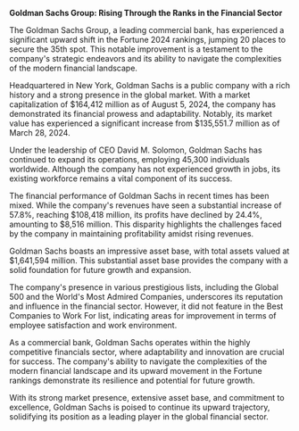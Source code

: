 **Goldman Sachs Group: Rising Through the Ranks in the Financial Sector**

The Goldman Sachs Group, a leading commercial bank, has experienced a significant upward shift in the Fortune 2024 rankings, jumping 20 places to secure the 35th spot. This notable improvement is a testament to the company's strategic endeavors and its ability to navigate the complexities of the modern financial landscape.

Headquartered in New York, Goldman Sachs is a public company with a rich history and a strong presence in the global market. With a market capitalization of $164,412 million as of August 5, 2024, the company has demonstrated its financial prowess and adaptability. Notably, its market value has experienced a significant increase from $135,551.7 million as of March 28, 2024.

Under the leadership of CEO David M. Solomon, Goldman Sachs has continued to expand its operations, employing 45,300 individuals worldwide. Although the company has not experienced growth in jobs, its existing workforce remains a vital component of its success.

The financial performance of Goldman Sachs in recent times has been mixed. While the company's revenues have seen a substantial increase of 57.8%, reaching $108,418 million, its profits have declined by 24.4%, amounting to $8,516 million. This disparity highlights the challenges faced by the company in maintaining profitability amidst rising revenues.

Goldman Sachs boasts an impressive asset base, with total assets valued at $1,641,594 million. This substantial asset base provides the company with a solid foundation for future growth and expansion.

The company's presence in various prestigious lists, including the Global 500 and the World's Most Admired Companies, underscores its reputation and influence in the financial sector. However, it did not feature in the Best Companies to Work For list, indicating areas for improvement in terms of employee satisfaction and work environment.

As a commercial bank, Goldman Sachs operates within the highly competitive financials sector, where adaptability and innovation are crucial for success. The company's ability to navigate the complexities of the modern financial landscape and its upward movement in the Fortune rankings demonstrate its resilience and potential for future growth.

With its strong market presence, extensive asset base, and commitment to excellence, Goldman Sachs is poised to continue its upward trajectory, solidifying its position as a leading player in the global financial sector.